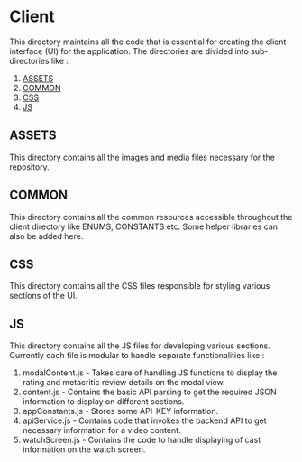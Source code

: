 # Client

This directory maintains all the code that is essential for creating the client interface (UI) for the application. The directories are divided into sub-directories like :

1. [ASSETS](#assets)
2. [COMMON](#common)
3. [CSS](#css)
4. [JS](#js)


## ASSETS
This directory contains all the images and media files necessary for the repository.

## COMMON
This directory contains all the common resources accessible throughout the client directory like ENUMS, CONSTANTS etc. Some helper libraries can also be added here.

## CSS
This directory contains all the CSS files responsible for styling various sections of the UI.

## JS
This directory contains all the JS files for developing various sections. Currently each file is modular to handle separate functionalities like :

1. modalContent.js - Takes care of handling JS functions to display the rating and metacritic review details on the modal view.
2. content.js - Contains the basic API parsing to get the required JSON information to display on different sections.
3. appConstants.js - Stores some API-KEY information.
4. apiService.js - Contains code that invokes the backend API to get necessary information for a video content.
5. watchScreen.js - Contains the code to handle displaying of cast information on the watch screen.